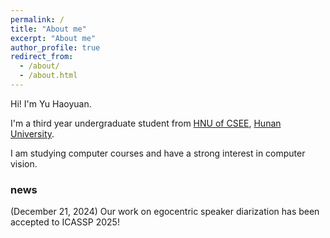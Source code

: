```yaml
---
permalink: /
title: "About me"
excerpt: "About me"
author_profile: true
redirect_from: 
  - /about/
  - /about.html
---
```


Hi! I'm Yu Haoyuan.

I'm a third year undergraduate student from [HNU of CSEE](http://csee.hnu.edu.cn/), [Hunan University](https://www.hnu.edu.cn/).

I am studying computer courses and have a strong interest in computer vision.

### news

(December 21, 2024) Our work on egocentric speaker diarization has been accepted to ICASSP 2025!
